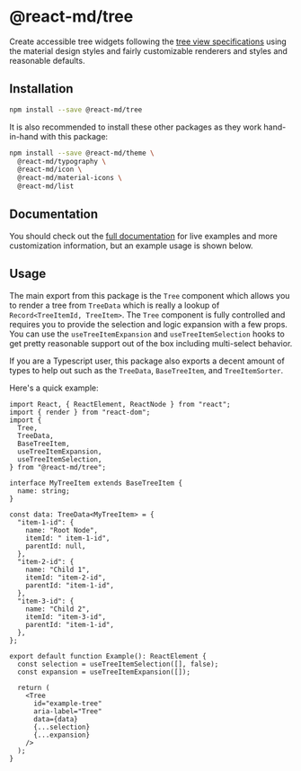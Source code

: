 # @react-md/tree

Create accessible tree widgets following the
[tree view specifications](https://www.w3.org/TR/wai-aria-practices/#TreeView)
using the material design styles and fairly customizable renderers and styles
and reasonable defaults.

## Installation

```sh
npm install --save @react-md/tree
```

It is also recommended to install these other packages as they work hand-in-hand
with this package:

```sh
npm install --save @react-md/theme \
  @react-md/typography \
  @react-md/icon \
  @react-md/material-icons \
  @react-md/list
```

<!-- DOCS_REMOVE -->

## Documentation

You should check out the
[full documentation](https://react-md.dev/packages/tree/demos) for live examples
and more customization information, but an example usage is shown below.

<!-- DOCS_REMOVE_END -->

## Usage

The main export from this package is the `Tree` component which allows you to
render a tree from `TreeData` which is really a lookup of
`Record<TreeItemId, TreeItem>`. The `Tree` component is fully controlled and
requires you to provide the selection and logic expansion with a few props. You
can use the `useTreeItemExpansion` and `useTreeItemSelection` hooks to get
pretty reasonable support out of the box including multi-select behavior.

If you are a Typescript user, this package also exports a decent amount of types
to help out such as the `TreeData`, `BaseTreeItem`, and `TreeItemSorter`.

Here's a quick example:

```tsx
import React, { ReactElement, ReactNode } from "react";
import { render } from "react-dom";
import {
  Tree,
  TreeData,
  BaseTreeItem,
  useTreeItemExpansion,
  useTreeItemSelection,
} from "@react-md/tree";

interface MyTreeItem extends BaseTreeItem {
  name: string;
}

const data: TreeData<MyTreeItem> = {
  "item-1-id": {
    name: "Root Node",
    itemId: " item-1-id",
    parentId: null,
  },
  "item-2-id": {
    name: "Child 1",
    itemId: "item-2-id",
    parentId: "item-1-id",
  },
  "item-3-id": {
    name: "Child 2",
    itemId: "item-3-id",
    parentId: "item-1-id",
  },
};

export default function Example(): ReactElement {
  const selection = useTreeItemSelection([], false);
  const expansion = useTreeItemExpansion([]);

  return (
    <Tree
      id="example-tree"
      aria-label="Tree"
      data={data}
      {...selection}
      {...expansion}
    />
  );
}
```
